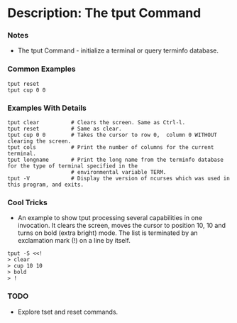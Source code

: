 # Description: The tput Command

### Notes
* The tput Command - initialize a terminal or query terminfo database.

### Common Examples
```shell
tput reset
tput cup 0 0
```

### Examples With Details
```shell
tput clear          # Clears the screen. Same as Ctrl-l.
tput reset          # Same as clear.
tput cup 0 0        # Takes the cursor to row 0,  column 0 WITHOUT clearing the screen.
tput cols           # Print the number of columns for the current terminal.
tput longname       # Print the long name from the terminfo database for the type of terminal specified in the
                    # environmental variable TERM.
tput -V             # Display the version of ncurses which was used in this program, and exits.
```

### Cool Tricks
* An example to show tput processing several capabilities in one invocation. It clears the screen, moves the cursor
  to position 10, 10 and turns on bold (extra bright) mode. The list is terminated by an exclamation mark (!) on a
  line by itself.
```shell
tput -S <<!
> clear
> cup 10 10
> bold
> !
```

### TODO
* Explore tset and reset commands.

